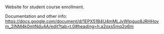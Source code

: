 Website for student course enrollment.

Documentation and other info: https://docs.google.com/document/d/1EPX51B4U4mMLJvWIpguo8JRHHovm_2iNM4k0mtNdu4A/edit?tab=t.0#heading=h.a2oxs5mq2o6m 
